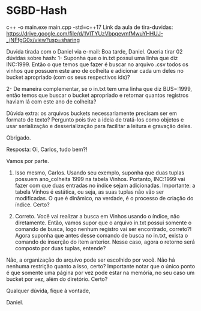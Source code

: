 # SGBD-Hash
c++ -o main.exe main.cpp -std=c++17
Link da aula de tira-duvidas:
https://drive.google.com/file/d/1VITYUzVbpqevmfMwuYHHUJ-_jNFfgG0x/view?usp=sharing

Duvida tirada com o Daniel via e-mail:
Boa tarde, Daniel.
Queria tirar 02 dúvidas sobre hash:
1- Suponha que o in.txt possui uma linha que diz INC:1999. Então o que temos que fazer é buscar no arquivo .csv todos os vinhos que possuem este ano de colheita e adicionar cada um deles no bucket apropriado (com os seus respectivos ids)?

2- De maneira complementar, se o in.txt tem uma linha que diz BUS=:1999, então temos que buscar o bucket apropriado e retornar quantos registros haviam lá com este ano de colheita?

Dúvida extra: os arquivos buckets necessariamente precisam ser em formato de texto? Pergunto pois tive a ideia de tratá-los como objetos e usar serialização e desserialização para facilitar a leitura e gravação deles.

Obrigado.

Resposta:
Oi, Carlos, tudo bem?!

Vamos por parte.

1. Isso mesmo, Carlos. Usando seu exemplo, suponha que duas tuplas possuem ano_colheita 1999 na tabela Vinhos. Portanto, INC:1999 vai fazer com que duas entradas no índice sejam adicionadas. Importante: a tabela Vinhos é estática, ou seja, as suas tuplas não vão ser modificadas. O que é dinâmico, na verdade, é o processo de criação do índice. Certo?

2. Correto. Você vai realizar a busca em Vinhos usando o índice, não diretamente. Então, vamos supor que o arquivo in.txt possui somente o comando de busca, logo nenhum registro vai ser encontrado, correto?! Agora suponha que antes desse comando de busca no in.txt, exista o comando de inserção do item anterior. Nesse caso, agora o retorno será composto por duas tuplas, entende?

Não, a organização do arquivo pode ser escolhido por você. Não há nenhuma restrição quanto a isso, certo? Importante notar que o único ponto é que somente uma página por vez pode estar na memória, no seu caso um bucket por vez, além do diretório. Certo?

Qualquer dúvida, fique à vontade,

Daniel.
